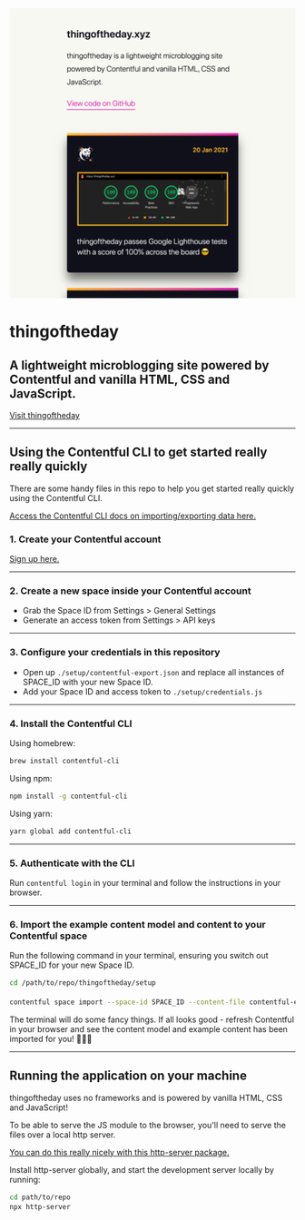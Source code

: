 ![Screenshot of thingoftheday.xyz](./assets/screenshot.png)

# thingoftheday

## A lightweight microblogging site powered by Contentful and vanilla HTML, CSS and JavaScript.

[Visit thingoftheday](thingoftheday.xyz)

___


## Using the Contentful CLI to get started really really quickly

There are some handy files in this repo to help you get started really quickly using the Contentful CLI.

[Access the Contentful CLI docs on importing/exporting data here.](https://www.contentful.com/developers/docs/tutorials/cli/import-and-export/)

### 1. Create your Contentful account

[Sign up here.](https://www.contentful.com/sign-up/#small)

___

### 2. Create a new space inside your Contentful account

- Grab the Space ID from Settings > General Settings
- Generate an access token from Settings > API keys

___

### 3. Configure your credentials in this repository

- Open up `./setup/contentful-export.json` and replace all instances of SPACE_ID with your new Space ID.
- Add your Space ID and access token to `./setup/credentials.js`

___

### 4. Install the Contentful CLI

Using homebrew:

```bash
brew install contentful-cli
```

Using npm:

```bash
npm install -g contentful-cli
```

Using yarn:

```bash
yarn global add contentful-cli

```
___

### 5. Authenticate with the CLI

Run `contentful login` in your terminal and follow the instructions in your browser.

___

### 6. Import the example content model and content to your Contentful space

Run the following command in your terminal, ensuring you switch out SPACE_ID for your new Space ID.

```bash
cd /path/to/repo/thingoftheday/setup

contentful space import --space-id SPACE_ID --content-file contentful-export.json
```

The terminal will do some fancy things. If all looks good - refresh Contentful in your browser and see the content model and example content has been imported for you! 🎉🎉🎉

___

## Running the application on your machine

thingoftheday uses no frameworks and is powered by vanilla HTML, CSS and JavaScript!

To be able to serve the JS module to the browser, you'll need to serve the files over a local http server.

[You can do this really nicely with this http-server package.](https://www.npmjs.com/package/http-server)

Install http-server globally, and start the development server locally by running:

```bash
cd path/to/repo
npx http-server
```
